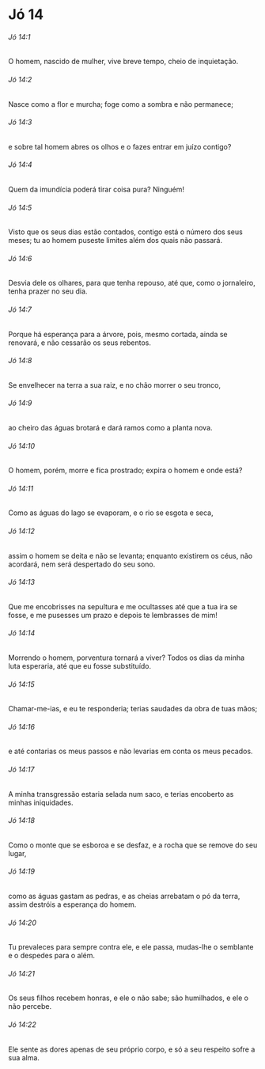 # Jó 14

###### Jó 14:1

O homem, nascido de mulher, vive breve tempo, cheio de inquietação.

###### Jó 14:2

Nasce como a flor e murcha; foge como a sombra e não permanece;

###### Jó 14:3

e sobre tal homem abres os olhos e o fazes entrar em juízo contigo?

###### Jó 14:4

Quem da imundícia poderá tirar coisa pura? Ninguém!

###### Jó 14:5

Visto que os seus dias estão contados, contigo está o número dos seus meses; tu ao homem puseste limites além dos quais não passará.

###### Jó 14:6

Desvia dele os olhares, para que tenha repouso, até que, como o jornaleiro, tenha prazer no seu dia.

###### Jó 14:7

Porque há esperança para a árvore, pois, mesmo cortada, ainda se renovará, e não cessarão os seus rebentos.

###### Jó 14:8

Se envelhecer na terra a sua raiz, e no chão morrer o seu tronco,

###### Jó 14:9

ao cheiro das águas brotará e dará ramos como a planta nova.

###### Jó 14:10

O homem, porém, morre e fica prostrado; expira o homem e onde está?

###### Jó 14:11

Como as águas do lago se evaporam, e o rio se esgota e seca,

###### Jó 14:12

assim o homem se deita e não se levanta; enquanto existirem os céus, não acordará, nem será despertado do seu sono.

###### Jó 14:13

Que me encobrisses na sepultura e me ocultasses até que a tua ira se fosse, e me pusesses um prazo e depois te lembrasses de mim!

###### Jó 14:14

Morrendo o homem, porventura tornará a viver? Todos os dias da minha luta esperaria, até que eu fosse substituído.

###### Jó 14:15

Chamar-me-ias, e eu te responderia; terias saudades da obra de tuas mãos;

###### Jó 14:16

e até contarias os meus passos e não levarias em conta os meus pecados.

###### Jó 14:17

A minha transgressão estaria selada num saco, e terias encoberto as minhas iniquidades.

###### Jó 14:18

Como o monte que se esboroa e se desfaz, e a rocha que se remove do seu lugar,

###### Jó 14:19

como as águas gastam as pedras, e as cheias arrebatam o pó da terra, assim destróis a esperança do homem.

###### Jó 14:20

Tu prevaleces para sempre contra ele, e ele passa, mudas-lhe o semblante e o despedes para o além.

###### Jó 14:21

Os seus filhos recebem honras, e ele o não sabe; são humilhados, e ele o não percebe.

###### Jó 14:22

Ele sente as dores apenas de seu próprio corpo, e só a seu respeito sofre a sua alma.

